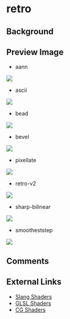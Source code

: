 # retro

## Background

## Preview Image

* aann

![](../image/shader/retro/aann.png)

* ascii

![](../image/shader/retro/ascii.png)

* bead

![](../image/shader/retro/bead.png)

* bevel

![](../image/shader/retro/bevel.png)

* pixellate

![](../image/shader/retro/pixellate.png)

* retro-v2

![](../image/shader/retro/retro-v2.png)

* sharp-bilinear

![](../image/shader/retro/sharp-bilinear.png)

* smootheststep

![](../image/shader/retro/smootheststep.png)

## Comments

## External Links

* [Slang Shaders](https://github.com/libretro/slang-shaders)
* [GLSL Shaders](https://github.com/libretro/glsl-shaders)  
* [CG Shaders](https://github.com/libretro/common-shaders)
